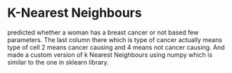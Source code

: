 
# K-Nearest Neighbours

predicted whether a woman has a breast cancer or not based few parameters. The last column there which is type
of cancer actually means type of cell 2 means cancer causing and 4 means not cancer causing.
And made a custom version of k Nearest Neighbours using numpy which is similar to the one in sklearn library.